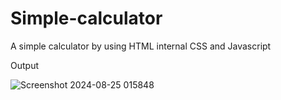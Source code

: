 # Simple-calculator
A simple calculator by using HTML internal CSS and Javascript

 Output
 
![Screenshot 2024-08-25 015848](https://github.com/user-attachments/assets/b3c4878c-0496-4839-a5e7-cd09242dad7a)
